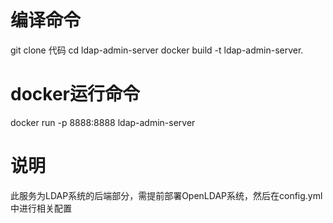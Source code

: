 # 编译命令

git clone 代码
cd ldap-admin-server
docker build -t ldap-admin-server.

# docker运行命令

docker run  -p 8888:8888 ldap-admin-server

# 说明

此服务为LDAP系统的后端部分，需提前部署OpenLDAP系统，然后在config.yml中进行相关配置

